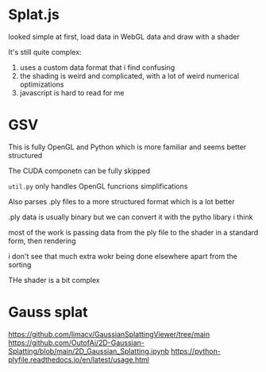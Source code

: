 # Splat.js

looked simple at first, load data in WebGL data and draw with a shader

It's still quite complex:
1. uses a custom data format that i find confusing
2. the shading is weird and complicated, with a lot of weird numerical optimizations
3. javascript is hard to read for me

# GSV
This is fully OpenGL and Python which is more familiar and seems better structured

The CUDA componetn can be fully skipped

`util.py` only handles OpenGL funcrions simplifications

Also parses .ply files to a more structured format which is a lot better

.ply data is usually binary but we can convert it with the pytho libary i think

most of the work is passing data from the ply file to the shader in a standard form, then rendering

i don't see that much extra wokr being done elsewhere apart from the sorting

THe shader is a bit complex

# Gauss splat
https://github.com/limacv/GaussianSplattingViewer/tree/main
https://github.com/OutofAi/2D-Gaussian-Splatting/blob/main/2D_Gaussian_Splatting.ipynb
https://python-plyfile.readthedocs.io/en/latest/usage.html